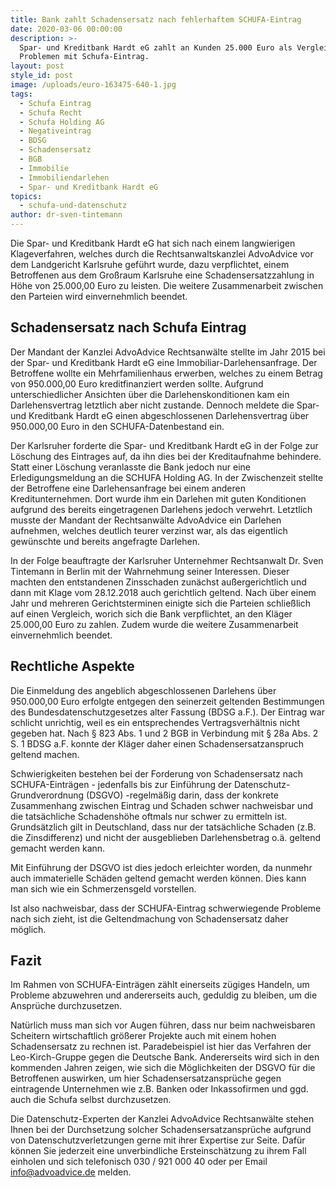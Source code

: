 ```yaml
---
title: Bank zahlt Schadensersatz nach fehlerhaftem SCHUFA-Eintrag
date: 2020-03-06 00:00:00
description: >-
  Spar- und Kreditbank Hardt eG zahlt an Kunden 25.000 Euro als Vergleich nach
  Problemen mit Schufa-Eintrag.
layout: post
style_id: post
image: /uploads/euro-163475-640-1.jpg
tags:
  - Schufa Eintrag
  - Schufa Recht
  - Schufa Holding AG
  - Negativeintrag
  - BDSG
  - Schadensersatz
  - BGB
  - Immobilie
  - Immobiliendarlehen
  - Spar- und Kreditbank Hardt eG
topics:
  - schufa-und-datenschutz
author: dr-sven-tintemann
---
```


Die Spar- und Kreditbank Hardt eG hat sich nach einem langwierigen Klageverfahren, welches durch die Rechtsanwaltskanzlei AdvoAdvice vor dem Landgericht Karlsruhe geführt wurde, dazu verpflichtet, einem Betroffenen aus dem Gro&szlig;raum Karlsruhe eine Schadensersatzzahlung in Höhe von 25.000,00 Euro zu leisten. Die weitere Zusammenarbeit zwischen den Parteien wird einvernehmlich beendet.

## Schadensersatz nach Schufa Eintrag

Der Mandant der Kanzlei AdvoAdvice Rechtsanwälte stellte im Jahr 2015 bei der Spar- und Kreditbank Hardt eG eine Immobiliar-Darlehensanfrage. Der Betroffene wollte ein Mehrfamilienhaus erwerben, welches zu einem Betrag von 950.000,00 Euro kreditfinanziert werden sollte. Aufgrund unterschiedlicher Ansichten über die Darlehenskonditionen kam ein Darlehensvertrag letztlich aber nicht zustande. Dennoch meldete die Spar- und Kreditbank Hardt eG einen abgeschlossenen Darlehensvertrag über 950.000,00 Euro in den SCHUFA-Datenbestand ein.&nbsp;

Der Karlsruher forderte die Spar- und Kreditbank Hardt eG in der Folge zur Löschung des Eintrages auf, da ihn dies bei der Kreditaufnahme behindere. Statt einer Löschung veranlasste die Bank jedoch nur eine Erledigungsmeldung an die SCHUFA Holding AG. In der Zwischenzeit stellte der Betroffene eine Darlehensanfrage bei einem anderen Kreditunternehmen. Dort wurde ihm ein Darlehen mit guten Konditionen aufgrund des bereits eingetragenen Darlehens jedoch verwehrt. Letztlich musste der Mandant der Rechtsanwälte AdvoAdvice ein Darlehen aufnehmen, welches deutlich teurer verzinst war, als das eigentlich gewünschte und bereits angefragte Darlehen.

In der Folge beauftragte der Karlsruher Unternehmer Rechtsanwalt Dr. Sven Tintemann in Berlin mit der Wahrnehmung seiner Interessen. Dieser machten den entstandenen Zinsschaden zunächst au&szlig;ergerichtlich und dann mit Klage vom 28.12.2018 auch gerichtlich geltend. Nach über einem Jahr und mehreren Gerichtsterminen einigte sich die Parteien schlie&szlig;lich auf einen Vergleich, worich sich die Bank verpflichtet, an den Kläger 25.000,00 Euro zu zahlen. Zudem wurde die weitere Zusammenarbeit einvernehmlich beendet.

## Rechtliche Aspekte

Die Einmeldung des angeblich abgeschlossenen Darlehens über 950.000,00 Euro erfolgte entgegen den seinerzeit geltenden Bestimmungen des Bundesdatenschutzgesetzes alter Fassung (BDSG a.F.). Der Eintrag war schlicht unrichtig, weil es ein entsprechendes Vertragsverhältnis nicht gegeben hat. Nach &sect; 823 Abs. 1 und 2 BGB in Verbindung mit &sect; 28a Abs. 2 S. 1 BDSG a.F. konnte der Kläger daher einen Schadensersatzanspruch geltend machen.

Schwierigkeiten bestehen bei der Forderung von Schadensersatz nach SCHUFA-Einträgen - jedenfalls bis zur Einführung der Datenschutz-Grundverordnung (DSGVO) -regelmä&szlig;ig darin, dass der konkrete Zusammenhang zwischen Eintrag und Schaden schwer nachweisbar und die tatsächliche Schadenshöhe oftmals nur schwer zu ermitteln ist. Grundsätzlich gilt in Deutschland, dass nur der tatsächliche Schaden (z.B. die Zinsdifferenz) und nicht der ausgeblieben Darlehensbetrag o.ä. geltend gemacht werden kann.

Mit Einführung der DSGVO ist dies jedoch erleichter worden, da nunmehr auch immaterielle Schäden geltend gemacht werden können. Dies kann man sich wie ein Schmerzensgeld vorstellen.

Ist also nachweisbar, dass der SCHUFA-Eintrag schwerwiegende Probleme nach sich zieht, ist die Geltendmachung von Schadensersatz daher möglich.

## Fazit

Im Rahmen von SCHUFA-Einträgen zählt einerseits zügiges Handeln, um Probleme abzuwehren und andererseits auch, geduldig zu bleiben, um die Ansprüche durchzusetzen.

Natürlich muss man sich vor Augen führen, dass nur beim nachweisbaren Scheitern wirtschaftlich grö&szlig;erer Projekte auch mit einem hohen Schadensersatz zu rechnen ist. Paradebeispiel ist hier das Verfahren der Leo-Kirch-Gruppe gegen die Deutsche Bank. Andererseits wird sich in den kommenden Jahren zeigen, wie sich die Möglichkeiten der DSGVO für die Betroffenen auswirken, um hier Schadensersatzansprüche gegen eintragende Unternehmen wie z.B. Banken oder Inkassofirmen und ggd. auch die Schufa selbst durchzusetzen.

Die Datenschutz-Experten der Kanzlei AdvoAdvice Rechtsanwälte stehen Ihnen bei der Durchsetzung solcher Schadensersatzansprüche aufgrund von Datenschutzverletzungen gerne mit ihrer Expertise zur Seite. Dafür können Sie jederzeit eine unverbindliche Ersteinschätzung zu ihrem Fall einholen und sich telefonisch 030 / 921 000 40 oder per Email info@advoadvice.de melden.